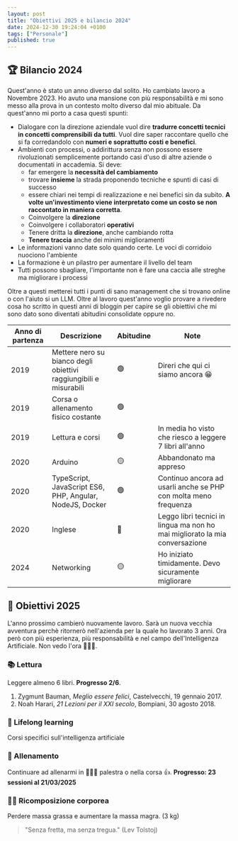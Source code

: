 ```yaml
---
layout: post
title: "Obiettivi 2025 e bilancio 2024"
date: 2024-12-30 19:24:04 +0100
tags: ["Personale"]
published: true
---
```


## 🏆 Bilancio 2024

Quest'anno è stato un anno diverso dal solito. Ho cambiato lavoro a Novembre 2023. Ho avuto una mansione con più responsabilità e mi sono messo alla prova in un contesto molto diverso dal mio abituale. Da quest'anno mi porto a casa questi spunti:

- Dialogare con la direzione aziendale vuol dire **tradurre concetti tecnici in concetti comprensibili da tutti**. Vuol dire saper raccontare quello che si fa corredandolo con **numeri e soprattutto costi e benefici**.
- Ambienti con processi, o addirittura senza non possono essere rivoluzionati semplicemente portando casi d'uso di altre aziende o documentati in accademia. Si deve:
  - far emergere la **necessità del cambiamento**
  - trovare **insieme** la strada proponendo tecniche e spunti di casi di successo
  - essere chiari nei tempi di realizzazione e nei benefici sin da subito. **A volte un'investimento viene interpretato come un costo se non raccontato in maniera corretta**.
  - Coinvolgere la **direzione**
  - Coinvolgere i collaboratori **operativi**
  - Tenere dritta la **direzione**, anche cambiando rotta
  - **Tenere traccia** anche dei minimi miglioramenti
- Le informazioni vanno date solo quando certe. Le voci di corridoio nuociono l'ambiente
- La formazione è un pilastro per aumentare il livello del team
- Tutti possono sbagliare, l'importante non è fare una caccia alle streghe ma migliorare i processi

Oltre a questi metterei tutti i punti di sano management che si trovano online o con l'aiuto si un LLM. Oltre al lavoro quest'anno voglio provare a rivedere cosa ho scritto in questi anni di bloggin per capire se gli obiettivi che mi sono dato sono diventati abitudini consolidate oppure no.

| Anno di partenza | Descrizione | Abitudine | Note  |
| --- | --- | --- | --- |
| 2019 | Mettere nero su bianco degli obiettivi raggiungibili e misurabili | 🟢 | Direri che qui ci siamo ancora 😁 | 
| 2019 | Corsa o allenamento fisico costante | 🟢 |  |
| 2019 | Lettura e corsi | 🟢 | In media ho visto che riesco a leggere 7 libri all'anno |
| 2020 | Arduino | 🟡 | Abbandonato ma appreso |
| 2020 | TypeScript, JavaScript ES6, PHP, Angular, NodeJS, Docker | 🟢 | Continuo ancora ad usarli anche se PHP con molta meno frequenza |
| 2020 | Inglese | 🔴 | Leggo libri tecnici in lingua ma non ho mai migliorato la mia conversazione |
| 2024 | Networking | 🟡 | Ho iniziato timidamente. Devo sicuramente migliorare |

## 🎯 Obiettivi 2025

L'anno prossimo cambierò nuovamente lavoro. Sarà un nuova vecchia avventura perchè ritornerò nell'azienda per la quale ho lavorato 3 anni. Ora però con più esperienza, più responsabilità e nel campo dell'Intelligenza Artificiale. Non vedo l'ora 🚀🚀🚀.

### 📚 Lettura

Leggere almeno 6 libri. **Progresso 2/6**.

1. Zygmunt Bauman, _Meglio essere felici_, Castelvecchi, 19 gennaio 2017.
2. Noah Harari, _21 Lezioni per il XXI secolo_, Bompiani, 30 agosto 2018.

### 🚀 Lifelong learning

Corsi specifici sull'intelligenza artificiale

### 🏃 Allenamento

Continuare ad allenarmi in 🏋🏽‍♀️ palestra o nella corsa 👍. **Progresso: 23 sessioni al 21/03/2025**

### 🏋️‍♀️ Ricomposizione corporea

Perdere massa grassa e aumentare la massa magra. (3 kg)

> "Senza fretta, ma senza tregua." (Lev Tolstoj)
